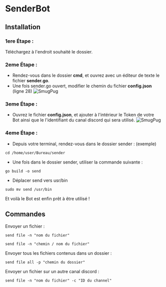 # SenderBot
## Installation 
### 1ere Étape :
Téléchargez à l'endroit souhaité le dossier.

### 2eme Étape :
- Rendez-vous dans le dossier __cmd__, et ouvrez avec un éditeur de texte le fichier __sender.go__.
- Une fois sender.go ouvert, modifier le chemin du fichier __config.json__ (ligne 28)
![SmugPug](https://i.imgur.com/CMdPLWJ.png)

### 3eme Étape :
- Ouvrez le fichier __config.json__, et ajouter à l'intérieur le Token de votre Bot ainsi que le l'identifiant du canal discord qui sera utilisé.
![SmugPug](https://i.imgur.com/cLoRG9P.png)

### 4eme Étape :
- Depuis votre terminal, rendez-vous dans le dossier sender :
(exemple)
```
cd /home/user/Bureau/sender 
```
- Une fois dans le dossier sender, utiliser la commande suivante :
```
go build -o send
```
- Déplacer send vers usr/bin
```
sudo mv send /usr/bin
```

Et voilà le Bot est enfin prêt à être utilisé !


## Commandes
Envoyer un fichier :
```
send file -n "nom du fichier"
```
```
send file -n "chemin / nom du fichier"
```
Envoyer tous les fichiers contenus dans un dossier :
```
send file all -p "chemin du dossier"
```
Envoyer un fichier sur un autre canal discord :
```
send file -n "nom du fichier" -c "ID du channel"
```

